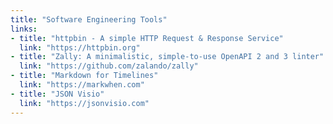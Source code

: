 ```yaml
---
title: "Software Engineering Tools"
links:
- title: "httpbin - A simple HTTP Request & Response Service"
  link: "https://httpbin.org"
- title: "Zally: A minimalistic, simple-to-use OpenAPI 2 and 3 linter"
  link: "https://github.com/zalando/zally"
- title: "Markdown for Timelines"
  link: "https://markwhen.com"
- title: "JSON Visio"
  link: "https://jsonvisio.com"
---
```

